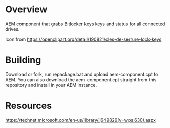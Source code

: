# Overview #
AEM component that grabs Bitlocker keys keys and status for all connected drives.

Icon from https://openclipart.org/detail/190821/cles-de-serrure-lock-keys


# Building #
Download or fork, run repackage.bat and upload aem-component.cpt to AEM. You can also download the aem-component.cpt straight from this repository and install in your AEM instance.

# Resources #
https://technet.microsoft.com/en-us/library/jj649829(v=wps.630).aspx